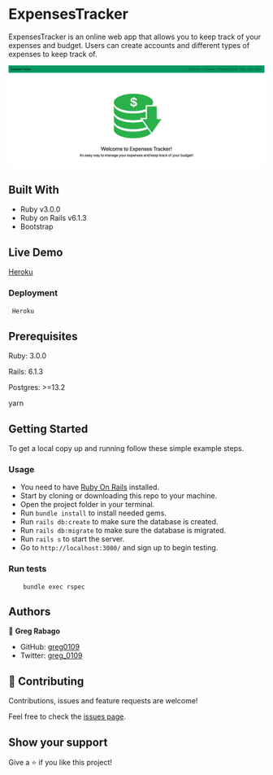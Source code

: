 # ExpensesTracker

ExpensesTracker is an online web app that allows you to keep track of your expenses and budget. Users can create accounts and different types of expenses to keep track of.

![screenshot](app/assets/images/screenshot.png)

## Built With

- Ruby v3.0.0
- Ruby on Rails v6.1.3
- Bootstrap

## Live Demo

[Heroku](https://peaceful-fortress-27562.herokuapp.com/)

### Deployment

` Heroku`

## Prerequisites

Ruby: 3.0.0

Rails: 6.1.3

Postgres: >=13.2

yarn

## Getting Started

To get a local copy up and running follow these simple example steps.

### Usage
- You need to have [Ruby On Rails](https://rubyonrails.org/) installed.
- Start by cloning or downloading this repo to your machine.
- Open the project folder in your terminal.
- Run `bundle install` to install needed gems.
- Run `rails db:create` to make sure the database is created.
- Run `rails db:migrate` to make sure the database is migrated.
- Run `rails s` to start the server.
- Go to `http://localhost:3000/` and sign up to begin testing.

### Run tests

```
    bundle exec rspec
```


## Authors

👤 **Greg Rabago**

- GitHub: [greg0109](https://github.com/greg0109)
- Twitter: [greg_0109](https://twitter.com/greg_0109)

## 🤝 Contributing

Contributions, issues and feature requests are welcome!

Feel free to check the [issues page](https://github.com/greg0109/expensestracker/issues).

## Show your support
Give a ⭐️ if you like this project!

